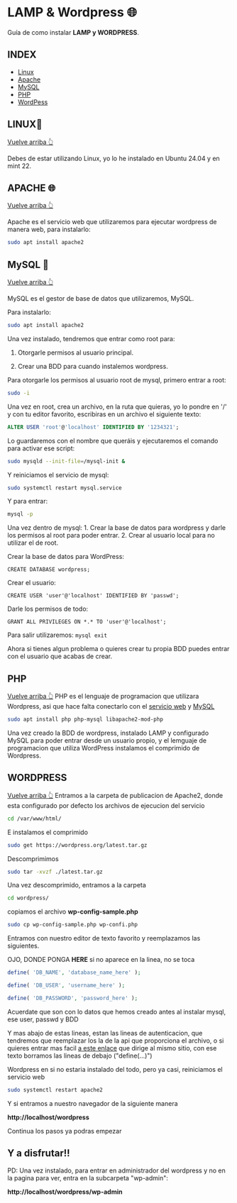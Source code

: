 # LAMP & Wordpress 🌐

 Guía de como instalar **LAMP y WORDPRESS**.

## INDEX
- [Linux](#Lamp)
- [Apache](#lAmp)
- [MySQL](#laMp)
- [PHP](#lamP)
- [WordPess](#WordPress)

## LINUX🐧
[Vuelve arriba 👆](#Lamp)

Debes de estar utilizando Linux, yo lo he instalado en Ubuntu 24.04 y en mint 22.

## APACHE 🌐
[Vuelve arriba 👆](#lAmp)

Apache es el servicio web que utilizaremos para ejecutar wordpress de manera web, para instalarlo:

```bash 
sudo apt install apache2 
```

## MySQL 📂

[Vuelve arriba 👆](#lAmp)

MySQL es el gestor de base de datos que utilizaremos, MySQL.

Para instalarlo:
```bash
sudo apt install apache2
```

Una vez instalado, tendremos que entrar como root para:

1. Otorgarle permisos al usuario principal.

2. Crear una BDD para cuando instalemos wordpress.


Para otorgarle los permisos al usuario root de mysql, primero entrar a root:

```bash
sudo -i
```

Una vez en root, crea un archivo, en la ruta que quieras, yo lo pondre en '/' y con tu editor favorito, escribiras en un archivo el siguiente texto:

```sql
ALTER USER 'root'@'localhost' IDENTIFIED BY '1234321'; 
``` 

Lo guardaremos con el nombre que queráis y ejecutaremos el comando para activar ese script:

```bash
sudo mysqld --init-file=/mysql-init &
```

Y reiniciamos el servicio de mysql:

```bash
sudo systemctl restart mysql.service
```

Y para entrar:

```bash
mysql -p
```

Una vez dentro de mysql:
    1. Crear la base de datos para wordpress y darle los permisos al root para poder entrar.
    2. Crear al usuario local para no utilizar el de root.

Crear la base de datos para WordPress:

```mysql
CREATE DATABASE wordpress;
```

Crear el usuario:
```mysql
CREATE USER 'user'@'localhost' IDENTIFIED BY 'passwd';
```

Darle los permisos de todo:
```mysql
GRANT ALL PRIVILEGES ON *.* TO 'user'@'localhost';
```
Para salir utilizaremos:
``mysql
exit
``

Ahora si tienes algun problema o quieres crear tu propia BDD puedes entrar con el usuario que acabas de crear.

## PHP

[Vuelve arriba 👆](#lamP)
PHP es el lenguaje de programacion que utilizara Wordpress, asi que hace falta conectarlo con el [servicio web](#Lamp) y [MySQL](#laMp)

```bash
sudo apt install php php-mysql libapache2-mod-php
```

Una vez creado la BDD de wordpress, instalado LAMP y configurado MySQL para poder entrar desde un usuario propio, y el lemguaje de programacion que utiliza WordPress instalamos el comprimido de Wordpress.


## WORDPRESS

[Vuelve arriba 👆](#WordPress)
Entramos a la carpeta de publicacion de Apache2, donde esta configurado por defecto los archivos de ejecucion del servicio

```bash
cd /var/www/html/
```

E instalamos el comprimido

```bash
sudo get https://wordpress.org/latest.tar.gz
```
Descomprimimos

```bash
sudo tar -xvzf ./latest.tar.gz
```

Una vez descomprimido, entramos a la carpeta


```bash
cd wordpress/
```
copiamos el archivo **wp-config-sample.php**

```bash
sudo cp wp-config-sample.php wp-confi.php
```

Entramos con nuestro editor de texto favorito y reemplazamos las siguientes.

OJO, DONDE PONGA **HERE** si no aparece en la linea, no se toca


```php
define( 'DB_NAME', 'database_name_here' );

define( 'DB_USER', 'username_here' );

define( 'DB_PASSWORD', 'password_here' );

```
Acuerdate que son con lo datos que hemos creado antes al instalar mysql, ese user, passwd y BDD

Y mas abajo de estas lineas, estan las lineas de autenticacion, que tendremos que reemplazar los la de la api que proporciona el archivo, o si quieres entrar mas facil
[a este enlace](https://api.wordpress.org/secret-key/1.1/salt/) que dirige al mismo sitio, con ese texto borramos las lineas de debajo ("define(...)")

Wordpress en si no estaria instalado del todo, pero ya casi, reiniciamos el servicio web

```bash
sudo systemctl restart apache2
```

Y si entramos a nuestro navegador de la siguiente manera

**http://localhost/wordpress**

Continua los pasos ya podras empezar

## Y a disfrutar!! 

PD: Una vez instalado, para entrar en administrador del wordpress y no en la pagina para ver, entra en la subcarpeta "wp-admin":

**http://localhost/wordpress/wp-admin**

